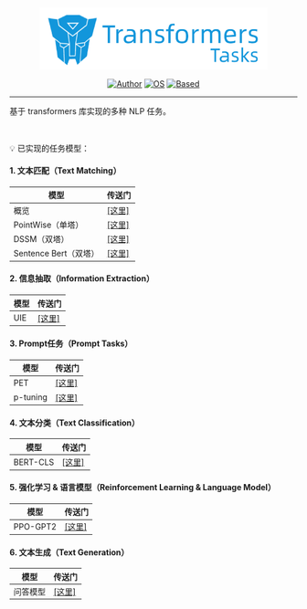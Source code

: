 <div align=center> 

<img src="assets/icon.png" width=400>

[![Author](https://img.shields.io/badge/Author-Pankeyu-green.svg "Author")](https://www.zhihu.com/column/c_1451236880973426688) [![OS](https://img.shields.io/badge/OS-Linux/Windows/Mac-red.svg "OS")](./) [![Based](https://img.shields.io/badge/Based-huggingface_transformers-blue.svg "OS")](./)

</div>

---

基于 transformers 库实现的多种 NLP 任务。

<br>

💡 已实现的任务模型：

#### 1. 文本匹配（Text Matching）

| 模型  | 传送门  |
|---|---|
| 概览  | [[这里]](./text_matching/readme.md) |
| PointWise（单塔）  | [[这里]](./text_matching/train_pointwise.sh) |
| DSSM（双塔）  | [[这里]](./text_matching/train_dssm.sh) |
| Sentence Bert（双塔）  | [[这里]](./text_matching/train_sentence_transformer.sh) |


#### 2. 信息抽取（Information Extraction）

| 模型  | 传送门  |
|---|---|
| UIE  | [[这里]](./UIE/readme.md) |


#### 3. Prompt任务（Prompt Tasks）

| 模型  | 传送门  |
|---|---|
| PET  | [[这里]](./prompt_tasks/PET/readme.md) |
| p-tuning  | [[这里]](./prompt_tasks/p-tuning/readme.md) |


#### 4. 文本分类（Text Classification）

| 模型  | 传送门  |
|---|---|
| BERT-CLS  | [[这里]](./text_classification/train.sh) |


#### 5. 强化学习 & 语言模型（Reinforcement Learning & Language Model）

| 模型  | 传送门  |
|---|---|
| PPO-GPT2  | [[这里]](./RLHF/readme.md) |

#### 6. 文本生成（Text Generation）

| 模型  | 传送门  |
|---|---|
| 问答模型 | [[这里]](./answer_generation/readme.md) |